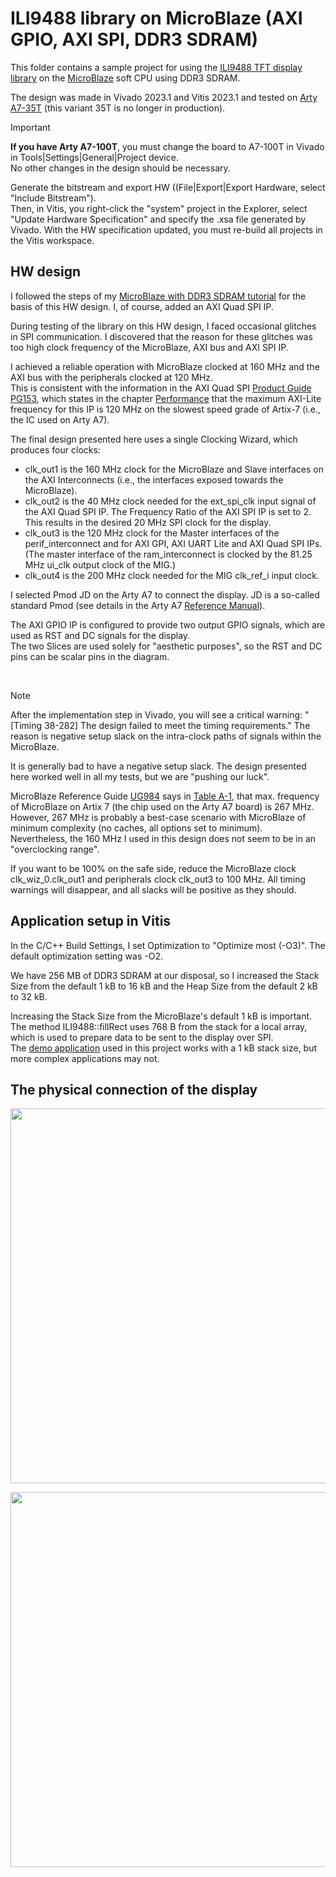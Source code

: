 # ILI9488 library on MicroBlaze (AXI GPIO, AXI SPI, DDR3 SDRAM)

This folder contains a sample project for using the [ILI9488 TFT display library](https://github.com/viktor-nikolov/ILI9488-Xilinx) on the [MicroBlaze](https://www.xilinx.com/products/design-tools/microblaze.html) soft CPU using DDR3 SDRAM.

The design was made in Vivado 2023.1 and Vitis 2023.1 and tested on [Arty A7-35T](https://digilent.com/shop/arty-a7-100t-artix-7-fpga-development-board/) (this variant 35T is no longer in production).

> [!IMPORTANT]
> **If you have Arty A7-100T**, you must change the board to A7-100T in Vivado in Tools|Settings|General|Project device.  
> No other changes in the design should be necessary.
>
> Generate the bitstream and export HW ((File|Export|Export Hardware, select "Include Bitstream").  
> Then, in Vitis, you right-click the "system" project in the Explorer, select "Update Hardware Specification" and specify the .xsa file generated by Vivado. With the HW specification updated, you must re-build all projects in the Vitis workspace.

## HW design

I followed the steps of my [MicroBlaze with DDR3 SDRAM tutorial](https://github.com/viktor-nikolov/MicroBlaze-DDR3-tutorial) for the basis of this HW design. I, of course, added an AXI Quad SPI IP.

During testing of the library on this HW design, I faced occasional glitches in SPI communication. I discovered that the reason for these glitches was too high clock frequency of the MicroBlaze, AXI bus and AXI SPI IP.

I achieved a reliable operation with MicroBlaze clocked at 160 MHz and the AXI bus with the peripherals clocked at 120 MHz.  
This is consistent with the information in the AXI Quad SPI [Product Guide PG153](https://docs.xilinx.com/r/en-US/pg153-axi-quad-spi), which states in the chapter [Performance](https://docs.xilinx.com/r/en-US/pg153-axi-quad-spi/Performance) that the maximum AXI-Lite frequency for this IP is 120 MHz on the slowest speed grade of Artix-7 (i.e., the IC used on Arty A7).

The final design presented here uses a single Clocking Wizard, which produces four clocks:

- clk_out1 is the 160 MHz clock for the MicroBlaze and Slave interfaces on the AXI Interconnects (i.e., the interfaces exposed towards the MicroBlaze).
- clk_out2 is the 40 MHz clock needed for the ext_spi_clk input signal of the AXI Quad SPI IP. The Frequency Ratio of the AXI SPI IP is set to 2. This results in the desired 20 MHz SPI clock for the display.
- clk_out3 is the 120 MHz clock for the Master interfaces of the perif_interconnect and for AXI GPI, AXI UART Lite and AXI Quad SPI IPs.  
  (The master interface of the ram_interconnect is clocked by the 81.25 MHz ui_clk output clock of the MIG.)
- clk_out4 is the 200 MHz clock needed for the MIG clk_ref_i input clock.

I selected Pmod JD on the Arty A7 to connect the display. JD is a so-called standard Pmod (see details in the Arty A7 [Reference Manual](https://digilent.com/reference/programmable-logic/arty-a7/reference-manual?redirect=1#pmod_connectors)).

The AXI GPIO IP is configured to provide two output GPIO signals, which are used as RST and DC signals for the display.  
The two Slices are used solely for "aesthetic purposes", so the RST and DC pins can be scalar pins in the diagram.  
&nbsp;

[<img src="https://github.com/viktor-nikolov/ILI9488-Xilinx/blob/main/pictures/MicroBlaze_DDR3_AXI-GPIO_AXI-SPI_diagram.png?raw=true" title="" alt="">](https://github.com/viktor-nikolov/ILI9488-Xilinx/blob/main/pictures/MicroBlaze_DDR3_AXI-GPIO_AXI-SPI_diagram.png)

> [!NOTE]
> After the implementation step in Vivado, you will see a critical warning: "[Timing 38-282] The design failed to meet the timing requirements." The reason is negative setup slack on the intra-clock paths of signals within the MicroBlaze.
>
> It is generally bad to have a negative setup slack. The design presented here worked well in all my tests, but we are "pushing our luck".
>
> MicroBlaze Reference Guide [UG984](https://docs.xilinx.com/v/u/en-US/ug984-vivado-microblaze-ref) says in [Table A-1](https://docs.xilinx.com/pdf-viewer?file=https%3A%2F%2Fdocs.xilinx.com%2Fapi%2Fkhub%2Fdocuments%2Fb4L~AnnQ0FpZ9cXl7XWkdA%2Fcontent%3FFt-Calling-App%3Dft%252Fturnkey-portal%26Ft-Calling-App-Version%3D4.2.26%26filename%3Dug984-vivado-microblaze-ref.pdf#G8.235415), that max. frequency of MicroBlaze on Artix 7 (the chip used on the Arty A7 board) is 267 MHz. However, 267 MHz is probably a best-case scenario with MicroBlaze of minimum complexity (no caches, all options set to minimum).  
> Nevertheless, the 160 MHz I used in this design does not seem to be in an "overclocking range".
>
> If you want to be 100% on the safe side, reduce the MicroBlaze clock clk_wiz_0.clk_out1 and peripherals clock clk_out3 to 100 MHz. All timing warnings will disappear, and all slacks will be positive as they should.

## Application setup in Vitis

In the C/C++ Build Settings, I set Optimization to "Optimize most (-O3)". The default optimization setting was -O2.

We have 256 MB of DDR3 SDRAM at our disposal, so I increased the Stack Size from the default 1 kB to 16 kB and the Heap Size from the default 2 kB to 32 kB.

Increasing the Stack Size from the MicroBlaze's default 1 kB is important.  
The method ILI9488::fillRect uses 768 B from the stack for a local array, which is used to prepare data to be sent to the display over SPI.  
The [demo application](../../ILI9488-Xilinx_library_demo_app) used in this project works with a 1 kB stack size, but more complex applications may not.

## The physical connection of the display

[<img src="https://github.com/viktor-nikolov/ILI9488-Xilinx/blob/main/pictures/ArtyA7_connection_schematics.png?raw=true" title="" alt="" width="600">](https://github.com/viktor-nikolov/ILI9488-Xilinx/blob/main/pictures/ArtyA7_connection_schematics.png)

[<img src="https://github.com/viktor-nikolov/ILI9488-Xilinx/blob/main/pictures/ILI9488_with_Arty_A7.jpg?raw=true" title="" alt="" width="600">](https://github.com/viktor-nikolov/ILI9488-Xilinx/blob/main/pictures/ILI9488_with_Arty_A7.jpg)

